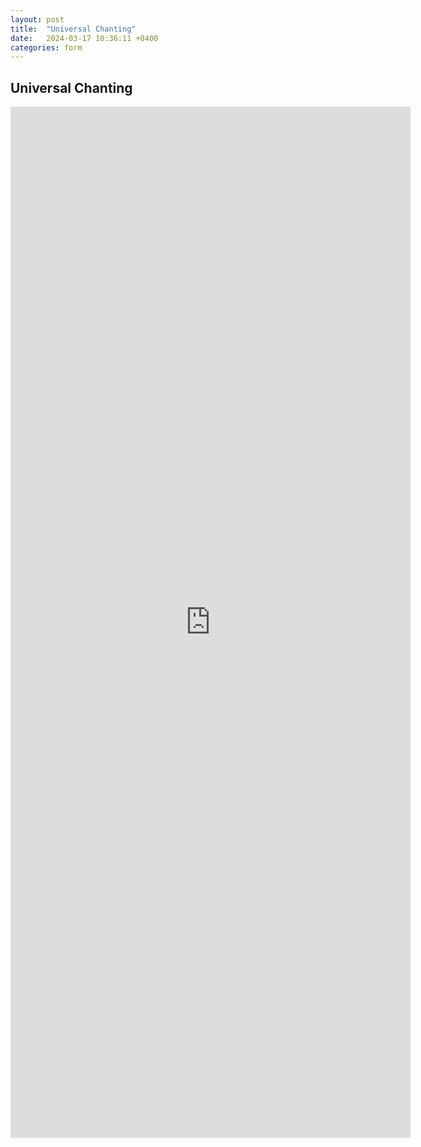 ```yaml
---
layout: post
title:  "Universal Chanting"
date:   2024-03-17 10:36:11 +0400
categories: form
---
```


## Universal Chanting

<iframe src="https://docs.google.com/forms/d/e/1FAIpQLScC0zhpUvoWl4cYihAECs3ogeIu0MOQLdEvJHYPpgS9n324HA/viewform?embedded=true" width="640" height="1650" frameborder="0" marginheight="0" marginwidth="0">Loading…</iframe>


[jekyll-docs]: https://jekyllrb.com/docs/home
[jekyll-gh]:   https://github.com/jekyll/jekyll
[jekyll-talk]: https://talk.jekyllrb.com/
